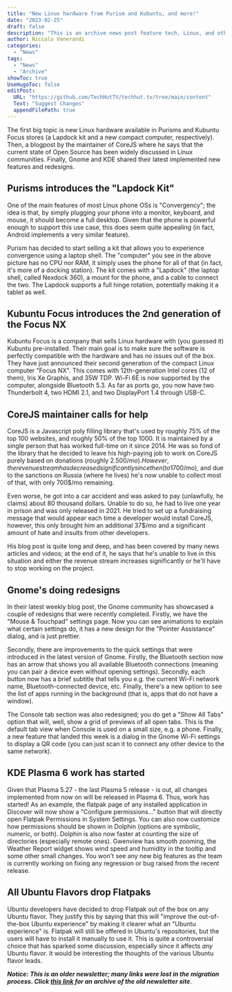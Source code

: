 ```yaml
---
title: "New Linux hardware from Purism and Kubuntu, and more!"
date: "2023-02-25"
draft: false
description: "This is an archive news post feature tech, Linux, and other open-source news. This is an older article that was part of a migration. There will be missing images, broken links, and potentially other issues."
author: Niccolo Venerandi
categories:
  - "News"
tags:
  - "News"
  - "Archive"
showToc: true
UseHugoToc: false
editPost:
  URL: "https://github.com/TechHutTV/techhut.tv/tree/main/content"
  Text: "Suggest Changes"
  appendFilePath: true
---
```


The first big topic is new Linux hardware available in Purisms and Kubuntu Focus stores (a Lapdock kit and a new compact computer, respectively). Then, a blogpost by the maintainer of CoreJS where he says that the current state of Open Source has been widely discussed in Linux communities. Finally, Gnome and KDE shared their latest implemented new features and redesigns.

## Purisms introduces the "Lapdock Kit"

One of the main features of most Linux phone OSs is "Convergency"; the idea is that, by simply plugging your phone into a monitor, keyboard, and mouse, it should become a full desktop. Given that the phone is powerful enough to support this use case, this does seem quite appealing (in fact, Android implements a very similar feature).

Purism has decided to start selling a kit that allows you to experience convergence using a laptop shell. The "computer" you see in the above picture has no CPU nor RAM, it simply uses the phone for all of that (in fact, it's more of a docking station). The kit comes with a "Lapdock" (the laptop shell, called Nexdock 360), a mount for the phone, and a cable to connect the two. The Lapdock supports a full hinge rotation, potentially making it a tablet as well.

## Kubuntu Focus introduces the 2nd generation of the Focus NX

Kubuntu Focus is a company that sells Linux hardware with (you guessed it) Kubuntu pre-installed. Their main goal is to make sure the software is perfectly compatible with the hardware and has no issues out of the box. They have just announced their second generation of the compact Linux computer "Focus NX". This comes with 12th-generation Intel cores (12 of them), Iris Xe Graphis, and 35W TDP. Wi-Fi 6E is now supported by the computer, alongside Bluetooth 5.3. As far as ports go, you now have two Thunderbolt 4, two HDMI 2.1, and two DisplayPort 1.4 through USB-C.

## CoreJS maintainer calls for help

CoreJS is a Javascript poly filling library that's used by roughly 75% of the top 100 websites, and roughly 50% of the top 1000. It is maintained by a single person that has worked full-time on it since 2014. He was so fond of the library that he decided to leave his high-paying job to work on CoreJS purely based on donations (roughly 2.500$/mo). However, the revenue stream has decreased significantly since then (to 1700$/mo), and due to the sanctions on Russia (where he lives) he's now unable to collect most of that, with only 700$/mo remaining.

Even worse, he got into a car accident and was asked to pay (unlawfully, he claims) about 80 thousand dollars. Unable to do so, he had to live one year in prison and was only released in 2021. He tried to set up a fundraising message that would appear each time a developer would install CoreJS, however, this only brought him an additional 37$/mo and a significant amount of hate and insults from other developers.

His blog post is quite long and deep, and has been covered by many news articles and videos; at the end of it, he says that he's unable to live in this situation and either the revenue stream increases significantly or he'll have to stop working on the project.

## Gnome's doing redesigns

In their latest weekly blog post, the Gnome community has showcased a couple of redesigns that were recently completed. Firstly, we have the "Mouse & Touchpad" settings page. Now you can see animations to explain what certain settings do, it has a new design for the "Pointer Assistance" dialog, and is just prettier.

Secondly, there are improvements to the quick settings that were introduced in the latest version of Gnome. Firstly, the Bluetooth section now has an arrow that shows you all available Bluetooth connections (meaning you can pair a device even without opening settings). Secondly, each button now has a brief subtitle that tells you e.g. the current Wi-Fi network name, Bluetooth-connected device, etc. Finally, there's a new option to see the list of apps running in the background (that is, apps that do not have a window).

The Console tab section was also redesigned; you do get a "Show All Tabs" option that will, well, show a grid of previews of all open tabs. This is the default tab view when Console is used on a small size, e.g. a phone. Finally, a new feature that landed this week is a dialog in the Gnome Wi-Fi settings to display a QR code (you can just scan it to connect any other device to the same network).

## KDE Plasma 6 work has started

Given that Plasma 5.27 - the last Plasma 5 release - is out, all changes implemented from now on will be released in Plasma 6. Thus, work has started! As an example, the flatpak page of any installed application in Discover will now show a "Configure permissions..." button that will directly open Flatpak Permissions in System Settings. You can also now customize how permissions should be shown in Dolphin (options are symbolic, numeric, or both). Dolphin is also now faster at counting the size of directories (especially remote ones). Gwenview has smooth zooming, the Weather Report widget shows wind speed and humidity in the tooltip and some other small changes. You won't see any new big features as the team is currently working on fixing any regression or bug raised from the recent release.

## All Ubuntu Flavors drop Flatpaks

Ubuntu developers have decided to drop Flatpak out of the box on any Ubuntu flavor. They justify this by saying that this will "improve the out-of-the-box Ubuntu experience" by making it clearer what an "Ubuntu experience" is. Flatpak will still be offered in Ubuntu's repositories, but the users will have to install it manually to use it. This is quite a controversial choice that has sparked some discussion, especially since it affects _any_ Ubuntu flavor. It would be interesting the thoughts of the various Ubuntu flavor leads.

**_Notice: This is an older newsletter; many links were lost in the migration process. Click [this link](https://archive.techhut.tv/) for an archive of the old newsletter site_**.
